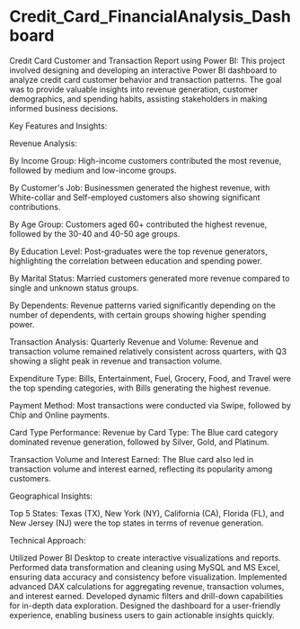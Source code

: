 # Credit_Card_FinancialAnalysis_Dashboard


Credit Card Customer and Transaction Report using Power BI:
This project involved designing and developing an interactive Power BI dashboard to analyze credit card customer behavior and transaction patterns. The goal was to provide valuable insights into revenue generation, customer demographics, and spending habits, assisting stakeholders in making informed business decisions.

Key Features and Insights:

Revenue Analysis:

By Income Group: High-income customers contributed the most revenue, followed by medium and low-income groups.

By Customer's Job: Businessmen generated the highest revenue, with White-collar and Self-employed customers also showing significant contributions.

By Age Group: Customers aged 60+ contributed the highest revenue, followed by the 30-40 and 40-50 age groups.

By Education Level: Post-graduates were the top revenue generators, highlighting the correlation between education and spending power.

By Marital Status: Married customers generated more revenue compared to single and unknown status groups.

By Dependents: Revenue patterns varied significantly depending on the number of dependents, with certain groups showing higher spending power.

Transaction Analysis:
Quarterly Revenue and Volume: Revenue and transaction volume remained relatively consistent across quarters, with Q3 showing a slight peak in revenue and transaction volume.

Expenditure Type: Bills, Entertainment, Fuel, Grocery, Food, and Travel were the top spending categories, with Bills generating the highest revenue.

Payment Method: Most transactions were conducted via Swipe, followed by Chip and Online payments.

Card Type Performance:
Revenue by Card Type: The Blue card category dominated revenue generation, followed by Silver, Gold, and Platinum.

Transaction Volume and Interest Earned: The Blue card also led in transaction volume and interest earned, reflecting its popularity among customers.

Geographical Insights:

Top 5 States: Texas (TX), New York (NY), California (CA), Florida (FL), and New Jersey (NJ) were the top states in terms of revenue generation.

Technical Approach:

Utilized Power BI Desktop to create interactive visualizations and reports.
Performed data transformation and cleaning using MySQL and MS Excel, ensuring data accuracy and consistency before visualization.
Implemented advanced DAX calculations for aggregating revenue, transaction volumes, and interest earned.
Developed dynamic filters and drill-down capabilities for in-depth data exploration.
Designed the dashboard for a user-friendly experience, enabling business users to gain actionable insights quickly.


